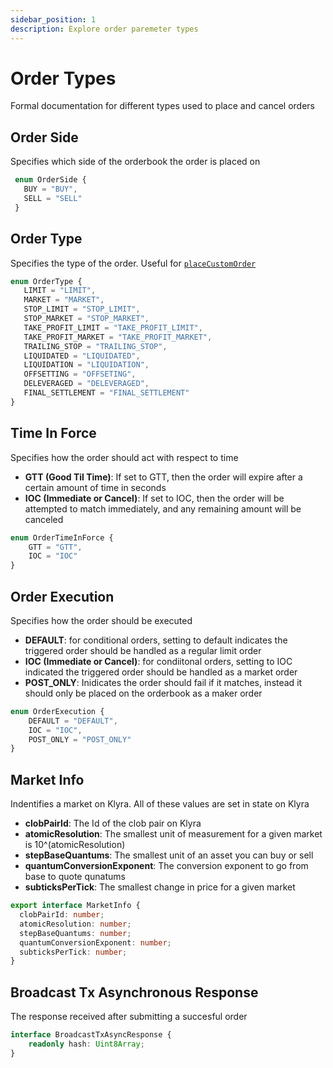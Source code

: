 ```yaml
---
sidebar_position: 1
description: Explore order paremeter types 
---
```


# Order Types

Formal documentation for different types used to place and cancel orders

## Order Side
Specifies which side of the orderbook the order is placed on

 ```typescript
  enum OrderSide {
    BUY = "BUY",
    SELL = "SELL"
  }
```

## Order Type
Specifies the type of the order. Useful for [`placeCustomOrder`](../api-methods/transactions/placing-orders.md)
 ```typescript
enum OrderType {
    LIMIT = "LIMIT",
    MARKET = "MARKET",
    STOP_LIMIT = "STOP_LIMIT",
    STOP_MARKET = "STOP_MARKET",
    TAKE_PROFIT_LIMIT = "TAKE_PROFIT_LIMIT",
    TAKE_PROFIT_MARKET = "TAKE_PROFIT_MARKET",
    TRAILING_STOP = "TRAILING_STOP",
    LIQUIDATED = "LIQUIDATED",
    LIQUIDATION = "LIQUIDATION",
    OFFSETTING = "OFFSETING",
    DELEVERAGED = "DELEVERAGED",
    FINAL_SETTLEMENT = "FINAL_SETTLEMENT"
}
```

## Time In Force
Specifies how the order should act with respect to time
- **GTT (Good Til Time)**: If set to GTT, then the order will expire after a certain amount of time in seconds
- **IOC (Immediate or Cancel)**: If set to IOC, then the order will be attempted to match immediately, and any remaining amount will be canceled
```typescript
enum OrderTimeInForce {
    GTT = "GTT",
    IOC = "IOC"
}
```

## Order Execution
Specifies how the order should be executed
- **DEFAULT**: for conditional orders, setting to default indicates the triggered order should be handled as a regular limit order
- **IOC (Immediate or Cancel)**: for condiitonal orders, setting to IOC indicated the triggered order should be handled as a market order
- **POST_ONLY**: Inidicates the order should fail if it matches, instead it should only be placed on the orderbook as a maker order
```typescript
enum OrderExecution {
    DEFAULT = "DEFAULT",
    IOC = "IOC",
    POST_ONLY = "POST_ONLY"
}
```

## Market Info
Indentifies a market on Klyra. All of these values are set in state on Klyra
- **clobPairId**: The Id of the clob pair on Klyra
- **atomicResolution**: The smallest unit of measurement for a given market is 10^(atomicResolution)
- **stepBaseQuantums**: The smallest unit of an asset you can buy or sell
- **quantumConversionExponent**: The conversion exponent to go from base to quote qunatums
- **subticksPerTick**: The smallest change in price for a given market
```typescript
export interface MarketInfo {
  clobPairId: number;
  atomicResolution: number;
  stepBaseQuantums: number;
  quantumConversionExponent: number;
  subticksPerTick: number;
}
```
## Broadcast Tx Asynchronous Response 
The response received after submitting a succesful order
``` typescript
interface BroadcastTxAsyncResponse {
    readonly hash: Uint8Array;
}
```



